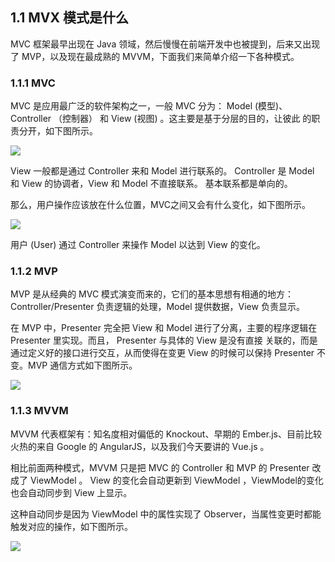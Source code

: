 ## 1.1 MVX 模式是什么

MVC 框架最早出现在 Java 领域，然后慢慢在前端开发中也被提到，后来又出现了 MVP，以及现在最成熟的 MVVM，下面我们来简单介绍一下各种模式。

### 1.1.1 MVC

MVC 是应用最广泛的软件架构之一，一般 MVC 分为： Model (模型)、Controller （控制器） 和 View (视图) 。这主要是基于分层的目的，让彼此
的职责分开，如下图所示。

![](https://i.imgur.com/1aU3fdA.png)

View 一般都是通过 Controller 来和 Model 进行联系的。 Controller 是 Model 和 View 的协调者，<red>View 和 Model 不直接联系</red>。
基本联系都是<red>单向</red>的。

那么，用户操作应该放在什么位置，MVC之间又会有什么变化，如下图所示。

![](https://i.imgur.com/ag32Njo.png)  

用户 (User) <red>通过 Controller 来操作 Model 以达到 View 的变化</red>。

### 1.1.2 MVP

MVP 是从经典的 MVC 模式演变而来的，它们的基本思想有相通的地方： Controller/Presenter 负责逻辑的处理，Model 提供数据，View 负责显示。

在 MVP 中，Presenter 完全把 View 和 Model 进行了分离，主要的程序逻辑在 Presenter 里实现。而且， Presenter 与具体的 View 是没有直接
关联的，而是通过定义好的接口进行交互，从而使得在变更 View 的时候可以保持 Presenter 不变。MVP 通信方式如下图所示。

![](https://i.imgur.com/79yiiJd.png)

### 1.1.3 MVVM

MVVM 代表框架有：知名度相对偏低的 Knockout、早期的 Ember.js、目前比较火热的来自 Google 的 AngularJS，以及我们今天要讲的 Vue.js 。

相比前面两种模式，MVVM 只是把 MVC 的 Controller 和 MVP 的 Presenter 改成了 ViewModel 。
<red>View 的变化会自动更新到 ViewModel ，ViewModel的变化也会自动同步到 View 上显示。</red>

这种自动同步是因为 ViewModel 中的属性实现了 Observer，当属性变更时都能触发对应的操作，如下图所示。

![](https://i.imgur.com/Wuj6KY5.png)

